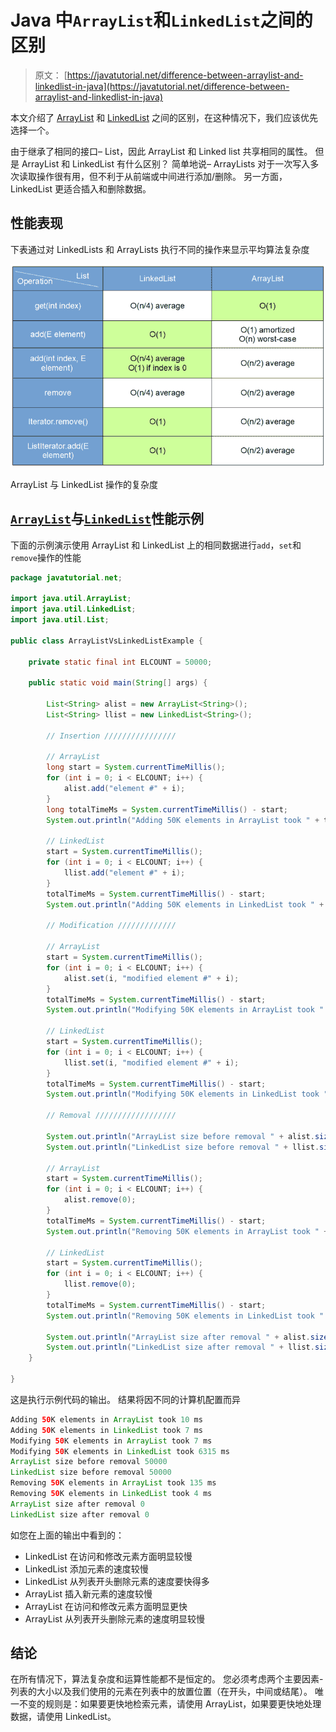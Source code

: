 # Java 中`ArrayList`和`LinkedList`之间的区别

> 原文： [https://javatutorial.net/difference-between-arraylist-and-linkedlist-in-java](https://javatutorial.net/difference-between-arraylist-and-linkedlist-in-java)

本文介绍了 [ArrayList](https://javatutorial.net/java-arraylist-example) 和 [LinkedList](https://javatutorial.net/java-linkedlist-example) 之间的区别，在这种情况下，我们应该优先选择一个。

由于继承了相同的接口– List，因此 ArrayList 和 Linked list 共享相同的属性。 但是 ArrayList 和 LinkedList 有什么区别？ 简单地说– ArrayLists 对于一次写入多次读取操作很有用，但不利于从前端或中间进行添加/删除。 另一方面，LinkedList 更适合插入和删除数据。

## 性能表现

下表通过对 LinkedLists 和 ArrayLists 执行不同的操作来显示平均算法复杂度

![ArrayList vs. LinkedList operations complexity](img/2f6d37b5d3752640aaf862d0aa8f3702.jpg)

ArrayList 与 LinkedList 操作的复杂度

## [`ArrayList`](https://javatutorial.net/java-arraylist-example)与[`LinkedList`](https://javatutorial.net/java-linkedlist-example)性能示例

下面的示例演示使用 ArrayList 和 LinkedList 上的相同数据进行`add`，`set`和`remove`操作的性能

```java
package javatutorial.net;

import java.util.ArrayList;
import java.util.LinkedList;
import java.util.List;

public class ArrayListVsLinkedListExample {

	private static final int ELCOUNT = 50000;

	public static void main(String[] args) {

		List<String> alist = new ArrayList<String>();
		List<String> llist = new LinkedList<String>();

		// Insertion ////////////////

		// ArrayList
		long start = System.currentTimeMillis();
		for (int i = 0; i < ELCOUNT; i++) {
			alist.add("element #" + i);
		}
		long totalTimeMs = System.currentTimeMillis() - start;
		System.out.println("Adding 50K elements in ArrayList took " + totalTimeMs + " ms");

		// LinkedList
		start = System.currentTimeMillis();
		for (int i = 0; i < ELCOUNT; i++) {
			llist.add("element #" + i);
		}
		totalTimeMs = System.currentTimeMillis() - start;
		System.out.println("Adding 50K elements in LinkedList took " + totalTimeMs + " ms");

		// Modification /////////////

		// ArrayList
		start = System.currentTimeMillis();
		for (int i = 0; i < ELCOUNT; i++) {
			alist.set(i, "modified element #" + i);
		}
		totalTimeMs = System.currentTimeMillis() - start;
		System.out.println("Modifying 50K elements in ArrayList took " + totalTimeMs + " ms");

		// LinkedList
		start = System.currentTimeMillis();
		for (int i = 0; i < ELCOUNT; i++) {
			llist.set(i, "modified element #" + i);
		}
		totalTimeMs = System.currentTimeMillis() - start;
		System.out.println("Modifying 50K elements in LinkedList took " + totalTimeMs + " ms");

		// Removal //////////////////

		System.out.println("ArrayList size before removal " + alist.size());
		System.out.println("LinkedList size before removal " + llist.size());

		// ArrayList
		start = System.currentTimeMillis();
		for (int i = 0; i < ELCOUNT; i++) {
			alist.remove(0);
		}
		totalTimeMs = System.currentTimeMillis() - start;
		System.out.println("Removing 50K elements in ArrayList took " + totalTimeMs + " ms");

		// LinkedList
		start = System.currentTimeMillis();
		for (int i = 0; i < ELCOUNT; i++) {
			llist.remove(0);
		}
		totalTimeMs = System.currentTimeMillis() - start;
		System.out.println("Removing 50K elements in LinkedList took " + totalTimeMs + " ms");

		System.out.println("ArrayList size after removal " + alist.size());
		System.out.println("LinkedList size after removal " + llist.size());
	}

}

```

这是执行示例代码的输出。 结果将因不同的计算机配置而异

```java
Adding 50K elements in ArrayList took 10 ms
Adding 50K elements in LinkedList took 7 ms
Modifying 50K elements in ArrayList took 7 ms
Modifying 50K elements in LinkedList took 6315 ms
ArrayList size before removal 50000
LinkedList size before removal 50000
Removing 50K elements in ArrayList took 135 ms
Removing 50K elements in LinkedList took 4 ms
ArrayList size after removal 0
LinkedList size after removal 0
```

如您在上面的输出中看到的：

*   LinkedList 在访问和修改元素方面明显较慢
*   LinkedList 添加元素的速度较慢
*   LinkedList 从列表开头删除元素的速度要快得多
*   ArrayList 插入新元素的速度较慢
*   ArrayList 在访问和修改元素方面明显更快
*   ArrayList 从列表开头删除元素的速度明显较慢

## 结论

在所有情况下，算法复杂度和运算性能都不是恒定的。 您必须考虑两个主要因素-列表的大小以及我们使用的元素在列表中的放置位置（在开头，中间或结尾）。 唯一不变的规则是：如果要更快地检索元素，请使用 ArrayList，如果要更快地处理数据，请使用 LinkedList。